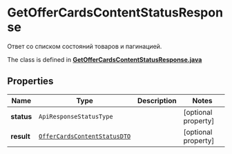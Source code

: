 

# GetOfferCardsContentStatusResponse

Ответ со списком состояний товаров и пагинацией.

The class is defined in **[GetOfferCardsContentStatusResponse.java](../../src/main/java/org/openapitools/model/GetOfferCardsContentStatusResponse.java)**

## Properties

Name | Type | Description | Notes
------------ | ------------- | ------------- | -------------
**status** | `ApiResponseStatusType` |  |  [optional property]
**result** | [`OfferCardsContentStatusDTO`](OfferCardsContentStatusDTO.md) |  |  [optional property]




